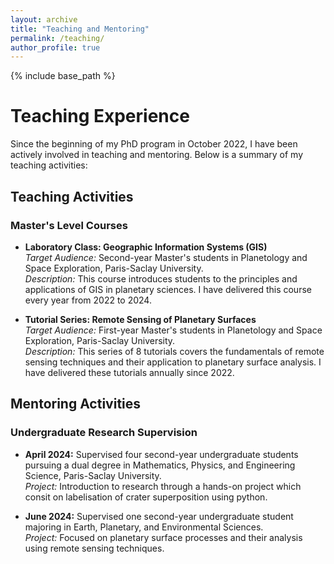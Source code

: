 ```yaml
---
layout: archive
title: "Teaching and Mentoring"
permalink: /teaching/
author_profile: true
---
```


{% include base_path %}

# Teaching Experience

Since the beginning of my PhD program in October 2022, I have been actively involved in teaching and mentoring. Below is a summary of my teaching activities:

## Teaching Activities

### Master's Level Courses
- **Laboratory Class: Geographic Information Systems (GIS)**  
  *Target Audience:* Second-year Master's students in Planetology and Space Exploration, Paris-Saclay University.  
  *Description:* This course introduces students to the principles and applications of GIS in planetary sciences. I have delivered this course every year from 2022 to 2024.

- **Tutorial Series: Remote Sensing of Planetary Surfaces**  
  *Target Audience:* First-year Master's students in Planetology and Space Exploration, Paris-Saclay University.  
  *Description:* This series of 8 tutorials covers the fundamentals of remote sensing techniques and their application to planetary surface analysis. I have delivered these tutorials annually since 2022.

## Mentoring Activities

### Undergraduate Research Supervision
- **April 2024:** Supervised four second-year undergraduate students pursuing a dual degree in Mathematics, Physics, and Engineering Science, Paris-Saclay University.  
  *Project:* Introduction to research through a hands-on project which consit on labelisation of crater superposition using python.  

- **June 2024:** Supervised one second-year undergraduate student majoring in Earth, Planetary, and Environmental Sciences.  
  *Project:* Focused on planetary surface processes and their analysis using remote sensing techniques.

